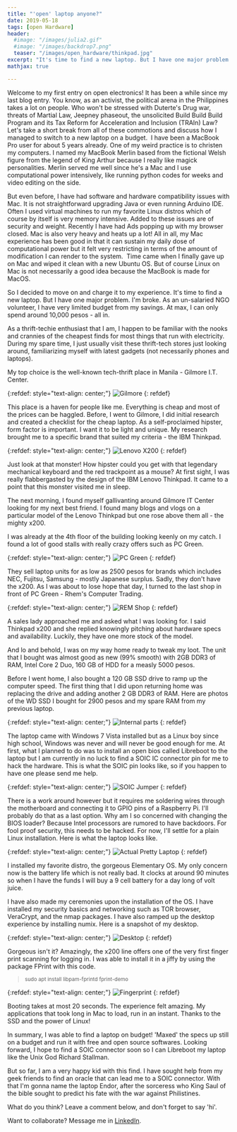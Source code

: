 ```yaml
---
title: "'open' laptop anyone?"
date: 2019-05-18
tags: [open Hardware]
header:
  #image: "/images/julia2.gif"
  #image: "/images/backdrop7.png"
  teaser: "/images/open_hardware/thinkpad.jpg"
excerpt: "It's time to find a new laptop. But I have one major problem. I'm broke. As an un-salaried NGO volunteer, I have very limited budget from my savings. At max, I can only spend around 10,000 pesos - all in. As a thrift-techie enthusiast that I am, I happen to be familiar with the nooks and crannies of the cheapest finds for most things that run with electricity. During my spare time, I just usually visit these thrift-tech stores just looking around, familiarizing myself with latest gadgets (not necessarily phones and laptops)."
mathjax: true

---
```

<div id="fb-root"></div>
<script async defer src="https://connect.facebook.net/en_US/sdk.js#xfbml=1&version=v3.2"></script>

Welcome to my first entry on open electronics! It has been a while since my last blog entry. You know, as an activist, the political arena in the Philippines takes a lot on people. Who won't be stressed with Duterte's
Drug war, threats of Martial Law, Jeepney phaseout, the unsolicited Build Build Build Program and its Tax Reform for Acceleration and Inclusion (TRAIn) Law? Let's take a short break from all of these commotions and discuss how I managed to switch to a new laptop on a budget.
​
I have been a MacBook Pro user for about 5 years already. One of my weird practice is to christen my computers. I named my MacBook Merlin based from the fictional Welsh figure from the legend of King Arthur because I really like magick personalities. Merlin served me well since he's a Mac and I use computational power intensively, like running python codes for weeks and video editing on the side.

But even before, I have had software and hardware compatibility issues with Mac. It is not straightforward upgrading Java or even running Arduino IDE. Often I used virtual machines to run my favorite Linux distros which of course by itself is very memory intensive. Added to these issues are of security and weight. Recently I have had Ads popping up with my browser closed. Mac is also very heavy and heats up a lot! All in all, my Mac experience has been good in that it can sustain my daily dose of computational power but it felt very restricting in terms of the amount of modification I can render to the system.
​
Time came when I finally gave up on Mac and wiped it clean with a new Ubuntu OS. But of course Linux on Mac is not necessarily a good idea because the MacBook is made for MacOS.

So I decided to move on and charge it to my experience. It's time to find a new laptop. But I have one major problem. I'm broke. As an un-salaried NGO volunteer, I have very limited budget from my savings. At max, I can only spend around 10,000 pesos - all in.

As a thrift-techie enthusiast that I am, I happen to be familiar with the nooks and crannies of the cheapest finds for most things that run with electricity. During my spare time, I just usually visit these thrift-tech stores just looking around, familiarizing myself with latest gadgets (not necessarily phones and laptops).

My top choice is the well-known tech-thrift place in Manila - Gilmore I.T. Center.

{:refdef: style="text-align: center;"}
<img src="{{ site.url }}{{ site.baseurl }}/images/open_hardware/gilmore.png" alt="Gilmore" class="center">
{: refdef}

This place is a haven for people like me. Everything is cheap and most of the prices can be haggled. Before, I went to Gilmore, I did initial research and created a checklist for the cheap laptop. As a self-proclaimed hipster, form factor is important. I want it to be light and unique. My research brought me to a specific brand that suited my criteria - the IBM Thinkpad.

{:refdef: style="text-align: center;"}
<img src="{{ site.url }}{{ site.baseurl }}/images/open_hardware/lenovo.png" alt="Lenovo X200" class="center">
{: refdef}

Just look at that monster! How hipster could you get with that legendary mechanical keyboard and the red trackpoint as a mouse? At first sight, I was really flabbergasted by the design of the IBM Lenovo Thinkpad. It came to a point that this monster visited me in sleep.​​

The next morning, I found myself gallivanting around Gilmore IT Center looking for my next best friend. I found many blogs and vlogs on a particular model of the Lenovo Thinkpad but one rose above them all - the mighty x200.

I was already at the 4th floor of the building looking keenly on my catch. I found a lot of good stalls with really crazy offers such as PC Green.

{:refdef: style="text-align: center;"}
<img src="{{ site.url }}{{ site.baseurl }}/images/open_hardware/pc_green.jpg" alt="PC Green" class="center">
{: refdef}

They sell laptop units for as low as 2500 pesos for brands which includes NEC, Fujitsu, Samsung - mostly Japanese surplus. Sadly, they don't have the x200. As I was about to lose hope that day, I turned to the last shop in front of PC Green -  Rhem's Computer Trading.

{:refdef: style="text-align: center;"}
<img src="{{ site.url }}{{ site.baseurl }}/images/open_hardware/rem.png" alt="REM Shop" class="center">
{: refdef}

A sales lady approached me and asked what I was looking for. I said Thinkpad x200 and she replied knowingly pitching about hardware specs and availability. Luckily, they have one more stock of the model.

And lo and behold, I was on my way home ready to tweak my loot. The unit that I bought was almost good as new (99% smooth) with 2GB DDR3 of RAM, Intel Core 2 Duo, 160 GB of HDD for a measly 5000 pesos.

Before I went home, I also bought a 120 GB SSD drive to ramp up the computer speed. The first thing that I did upon returning home was replacing the drive and adding another 2 GB DDR3 of RAM. Here are photos of the WD SSD I bought for 2900 pesos and my spare RAM from my previous laptop.

{:refdef: style="text-align: center;"}
<img src="{{ site.url }}{{ site.baseurl }}/images/open_hardware/internal.png" alt="Internal parts" class="center">
{: refdef}

The laptop came with Windows 7 Vista installed but as a Linux boy since high school, Windows was never and will never be good enough for me. At first, what I planned to do was to install an open bios called Libreboot to the laptop but I am currently in no luck to find a SOIC IC connector pin for me to hack the hardware. This is what the SOIC pin looks like, so if you happen to have one please send me help.

{:refdef: style="text-align: center;"}
<img src="{{ site.url }}{{ site.baseurl }}/images/open_hardware/soic.png" alt="SOIC Jumper" class="center">
{: refdef}

There is a work around however but it requires me soldering wires through the motherboard and connecting it to GPIO pins of a Raspberry Pi. I'll probably do that as a last option. Why am I so concerned with changing the BIOS loader? Because Intel processors are rumored to have backdoors. For fool proof security, this needs to be hacked. For now, I'll settle for a plain Linux installation. Here is what the laptop looks like.

{:refdef: style="text-align: center;"}
<img src="{{ site.url }}{{ site.baseurl }}/images/open_hardware/finished.png" alt="Actual Pretty Laptop" class="center">
{: refdef}

I installed my favorite distro, the gorgeous Elementary OS. My only concern now is the battery life which is not really bad. It clocks at around 90 minutes so when I have the funds I will buy a 9 cell battery for a day long of volt juice.

I have also made my ceremonies upon the installation of the OS. I have installed my security basics and networking such as TOR browser, VeraCrypt, and the nmap packages. I have also ramped up the desktop experience by installing numix. Here is a snapshot of my desktop.

{:refdef: style="text-align: center;"}
<img src="{{ site.url }}{{ site.baseurl }}/images/open_hardware/desktop.jpg" alt="Desktop" class="center">
{: refdef}

Gorgeous isn't it? Amazingly, the x200 line offers one of the very first finger print scanning for logging in. I was able to install it in a jiffy by using the package FPrint with this code.

<blockquote>
<small>sudo apt install libpam-fprintd fprint-demo</small>
</blockquote>

{:refdef: style="text-align: center;"}
<img src="{{ site.url }}{{ site.baseurl }}/images/open_hardware/fingerprint.jpg" alt="Fingerprint" class="center">
{: refdef}

Booting takes at most 20 seconds. The experience felt amazing. My applications that took long in Mac to load, run in an instant. Thanks to the SSD and the power of Linux!​​

In summary, I was able to find a laptop on budget! 'Maxed' the specs up still on a budget and run it with free and open source softwares. Looking forward, I hope to find a SOIC connector soon so I can Libreboot my laptop like the Unix God Richard Stallman.

But so far, I am a very happy kid with this find. I have sought help from my geek friends to find an oracle that can lead me to a SOIC connector. With that I'm gonna name the laptop Endor, after the sorceress who King Saul of the bible sought to predict his fate with the war against Philistines.

What do you think? Leave a comment below, and don't forget to say 'hi'.

Want to collaborate? Message me in [LinkedIn](https://ph.linkedin.com/in/albertyumol).

<script async src="//pagead2.googlesyndication.com/pagead/js/adsbygoogle.js"></script>
<script>
  (adsbygoogle = window.adsbygoogle || []).push({
    google_ad_client: "ca-pub-6410209740119334",
    enable_page_level_ads: true
  });
</script>

<div class="fb-comments" data-href="https://albertyumol.github.io/" data-numposts="5"></div>

